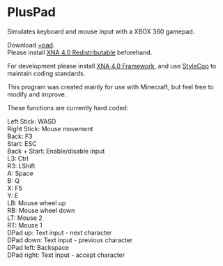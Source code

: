 # PlusPad
Simulates keyboard and mouse input with a XBOX 360 gamepad.

Download [+pad](https://github.com/KapitanH/PlusPad/raw/master/PlusPad/bin/Release/1.0.0.0/%2Bpad.exe).  
Please install [XNA 4.0 Redistributable](http://www.microsoft.com/en-us/download/details.aspx?id=20914) beforehand.

For development please install [XNA 4.0 Framework](http://www.microsoft.com/en-us/download/details.aspx?id=27599), and use [StyleCop](https://stylecop.codeplex.com/) to maintain coding standards.  

This program was created mainly for use with Minecraft, but feel free to modify and improve.

These functions are currently hard coded:

Left Stick: WASD  
Right Stick: Mouse movement  
Back: F3  
Start: ESC  
Back + Start: Enable/disable input  
L3: Ctrl  
R3: LShift  
A: Space  
B: Q  
X: F5  
Y: E  
LB: Mouse wheel up  
RB: Mouse wheel down  
LT: Mouse 2  
RT: Mouse 1  
DPad up: Text input - next character  
DPad down: Text input - previous character  
DPad left: Backspace  
DPad right: Text input - accept character  
